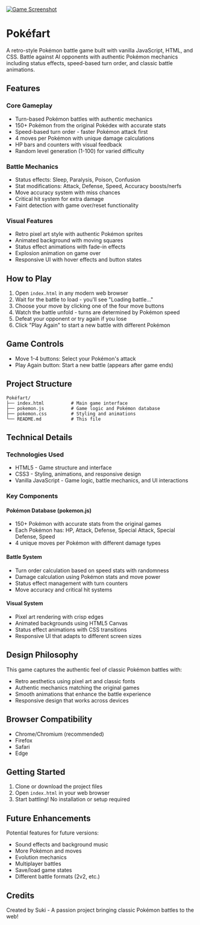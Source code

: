 [![Game Screenshot](PokeShart/Example.png)](https://github.com/HatsukiHun/PokeShart/blob/main/Exmple.png?raw=true)

# Pokéfart

A retro-style Pokémon battle game built with vanilla JavaScript, HTML, and CSS. Battle against AI opponents with authentic Pokémon mechanics including status effects, speed-based turn order, and classic battle animations.

## Features

### Core Gameplay
- Turn-based Pokémon battles with authentic mechanics
- 150+ Pokémon from the original Pokédex with accurate stats
- Speed-based turn order - faster Pokémon attack first
- 4 moves per Pokémon with unique damage calculations
- HP bars and counters with visual feedback
- Random level generation (1-100) for varied difficulty

### Battle Mechanics
- Status effects: Sleep, Paralysis, Poison, Confusion
- Stat modifications: Attack, Defense, Speed, Accuracy boosts/nerfs
- Move accuracy system with miss chances
- Critical hit system for extra damage
- Faint detection with game over/reset functionality

### Visual Features
- Retro pixel art style with authentic Pokémon sprites
- Animated background with moving squares
- Status effect animations with fade-in effects
- Explosion animation on game over
- Responsive UI with hover effects and button states

## How to Play

1. Open `index.html` in any modern web browser
2. Wait for the battle to load - you'll see "Loading battle..."
3. Choose your move by clicking one of the four move buttons
4. Watch the battle unfold - turns are determined by Pokémon speed
5. Defeat your opponent or try again if you lose
6. Click "Play Again" to start a new battle with different Pokémon

## Game Controls

- Move 1-4 buttons: Select your Pokémon's attack
- Play Again button: Start a new battle (appears after game ends)

## Project Structure

```
Pokéfart/
├── index.html          # Main game interface
├── pokemon.js          # Game logic and Pokémon database
├── pokemon.css         # Styling and animations
└── README.md           # This file
```

## Technical Details

### Technologies Used
- HTML5 - Game structure and interface
- CSS3 - Styling, animations, and responsive design
- Vanilla JavaScript - Game logic, battle mechanics, and UI interactions

### Key Components

#### Pokémon Database (pokemon.js)
- 150+ Pokémon with accurate stats from the original games
- Each Pokémon has: HP, Attack, Defense, Special Attack, Special Defense, Speed
- 4 unique moves per Pokémon with different damage types

#### Battle System
- Turn order calculation based on speed stats with randomness
- Damage calculation using Pokémon stats and move power
- Status effect management with turn counters
- Move accuracy and critical hit systems

#### Visual System
- Pixel art rendering with crisp edges
- Animated backgrounds using HTML5 Canvas
- Status effect animations with CSS transitions
- Responsive UI that adapts to different screen sizes

## Design Philosophy

This game captures the authentic feel of classic Pokémon battles with:
- Retro aesthetics using pixel art and classic fonts
- Authentic mechanics matching the original games
- Smooth animations that enhance the battle experience
- Responsive design that works across devices

## Browser Compatibility

- Chrome/Chromium (recommended)
- Firefox
- Safari
- Edge

## Getting Started

1. Clone or download the project files
2. Open `index.html` in your web browser
3. Start battling! No installation or setup required

## Future Enhancements

Potential features for future versions:
- Sound effects and background music
- More Pokémon and moves
- Evolution mechanics
- Multiplayer battles
- Save/load game states
- Different battle formats (2v2, etc.)

## Credits

Created by Suki - A passion project bringing classic Pokémon battles to the web!
